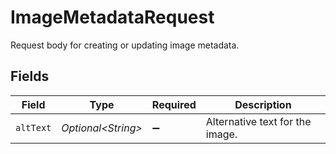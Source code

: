 # ImageMetadataRequest

Request body for creating or updating image metadata.


## Fields

| Field                           | Type                            | Required                        | Description                     |
| ------------------------------- | ------------------------------- | ------------------------------- | ------------------------------- |
| `altText`                       | *Optional\<String>*             | :heavy_minus_sign:              | Alternative text for the image. |
